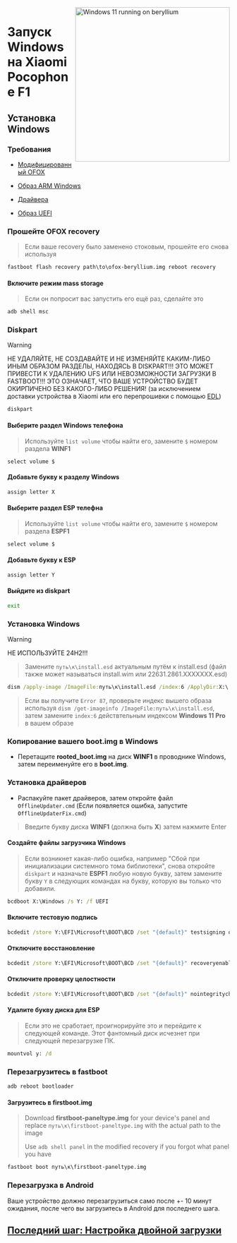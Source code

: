 <img align="right" src="https://github.com/n00b69/woa-beryllium/blob/main/beryllium.png" width="350" alt="Windows 11 running on beryllium">

# Запуск Windows на Xiaomi Pocophone F1

## Установка Windows

### Требования
- [Модифицированный OFOX](https://github.com/n00b69/woa-beryllium/releases/tag/Recovery)

- [Образ ARM Windows](https://arkt-7.github.io/woawin/)
  
- [Драйвера](https://github.com/n00b69/woa-beryllium/releases/tag/Drivers)

- [Образ UEFI](https://github.com/n00b69/woa-beryllium/releases/tag/UEFI)

### Прошейте OFOX recovery
> Если ваше recovery было заменено стоковым, прошейте его снова используя
```cmd
fastboot flash recovery path\to\ofox-beryllium.img reboot recovery
```

#### Включите режим mass storage
> Если он попросит вас запустить его ещё раз, сделайте это
```cmd
adb shell msc
```

### Diskpart
> [!WARNING]
> НЕ УДАЛЯЙТЕ, НЕ СОЗДАВАЙТЕ И НЕ ИЗМЕНЯЙТЕ КАКИМ-ЛИБО ИНЫМ ОБРАЗОМ РАЗДЕЛЫ, НАХОДЯСЬ В DISKPART!!! ЭТО МОЖЕТ ПРИВЕСТИ К УДАЛЕНИЮ UFS ИЛИ НЕВОЗМОЖНОСТИ ЗАГРУЗКИ В FASTBOOT!!! ЭТО ОЗНАЧАЕТ, ЧТО ВАШЕ УСТРОЙСТВО БУДЕТ ОКИРПИЧЕНО БЕЗ КАКОГО-ЛИБО РЕШЕНИЯ! (за исключением доставки устройства в Xiaomi или его перепрошивки с помощью [EDL](edl-ru.md))
```cmd
diskpart
```

#### Выберите раздел Windows телефона
> Используйте `list volume` чтобы найти его, замените `$` номером раздела **WINF1**
```diskpart
select volume $
```

#### Добавьте букву к разделу Windows
```cmd
assign letter X
```

#### Выберите раздел ESP телефна
> Используйте `list volume` чтобы найти его, замените `$` номером раздела **ESPF1**
```cmd
select volume $
```

#### Добавьте букву к ESP
```cmd
assign letter Y
```

#### Выйдите из diskpart
```cmd
exit
```

### Установка Windows
> [!Warning]
> НЕ ИСПОЛЬЗУЙТЕ 24H2!!!

> Замените `путь\к\install.esd` актуальным путём к install.esd (файл также может называться install.wim или 22631.2861.XXXXXXX.esd)
```cmd
dism /apply-image /ImageFile:путь\к\install.esd /index:6 /ApplyDir:X:\
```

> Если вы получите `Error 87`, проверьте индекс вышего образа используя `dism /get-imageinfo /ImageFile:путь\к\install.esd`, затем замените `index:6` действтельным индексом **Windows 11 Pro** в вашем образе

### Копирование вашего boot.img в Windows
- Перетащите **rooted_boot.img** на диск **WINF1** в проводнике Windows, затем переименуйте его в **boot.img**.

### Установка драйверов
- Распакуйте пакет драйверов, затем откройте файл `OfflineUpdater.cmd` (Если появляется ошибка, запустите `OfflineUpdaterFix.cmd`)

> Введите букву диска **WINF1** (должна быть **X**) затем нажмите Enter

#### Создайте файлы загрузчика Windows
> Если возникнет какая-либо ошибка, например "Сбой при инициализации системного тома библиотеки", снова откройте `diskpart` и назначьте **ESPF1** любую новую букву, затем замените букву `Y` в следующих командах на букву, которую вы только что добавили.
```cmd
bcdboot X:\Windows /s Y: /f UEFI
```

#### Включите тестовую подпись
```cmd
bcdedit /store Y:\EFI\Microsoft\BOOT\BCD /set "{default}" testsigning on
```

#### Отключите восстановление
```cmd
bcdedit /store Y:\EFI\Microsoft\BOOT\BCD /set "{default}" recoveryenabled no
```

#### Отключите проверку целостности
```cmd
bcdedit /store Y:\EFI\Microsoft\BOOT\BCD /set "{default}" nointegritychecks on
```

#### Удалите букву диска для ESP
> Если это не сработает, проигнорируйте это и перейдите к следующей команде. Этот фантомный диск исчезнет при следующей перезагрузке ПК.
```cmd
mountvol y: /d
```

### Перезагрузитесь в fastboot
```cmd
adb reboot bootloader
```

#### Загрузитесь в firstboot.img
> Download **firstboot-paneltype.img** for your device's panel and replace `путь\к\firstboot-paneltype.img` with the actual path to the image
>
> Use `adb shell panel` in the modified recovery if you forgot what panel you have
```cmd
fastboot boot путь\к\firstboot-paneltype.img
```

### Перезагрузка в Android
Ваше устройство должно перезагрузиться само после +- 10 минут ожидания, после чего вы загрузитесь в Android для последнего шага.

## [Последний шаг: Настройка двойной загрузки](4-dualboot-ru.md)
